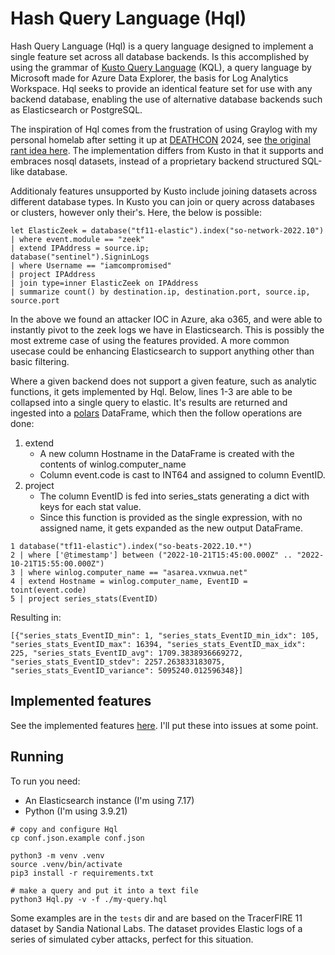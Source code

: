 # Hash Query Language (Hql)
Hash Query Language (Hql) is a query language designed to implement a single feature set across all database backends.
Is this accomplished by using the grammar of [Kusto Query Language](https://github.com/microsoft/Kusto-Query-Language) (KQL), a query language by Microsoft made for Azure Data Explorer, the basis for Log Analytics Workspace.
Hql seeks to provide an identical feature set for use with any backend database, enabling the use of alternative database backends such as Elasticsearch or PostgreSQL.

The inspiration of Hql comes from the frustration of using Graylog with my personal homelab after setting it up at [DEATHCON](https://deathcon.io) 2024, see [the original rant idea here](docs/MANIFESTO.md).
The implementation differs from Kusto in that it supports and embraces nosql datasets, instead of a proprietary backend structured SQL-like database.

Additionaly features unsupported by Kusto include joining datasets across different database types.
In Kusto you can join or query across databases or clusters, however only their's.
Here, the below is possible:

```
let ElasticZeek = database("tf11-elastic").index("so-network-2022.10")
| where event.module == "zeek"
| extend IPAddress = source.ip;
database("sentinel").SigninLogs
| where Username == "iamcompromised"
| project IPAddress
| join type=inner ElasticZeek on IPAddress
| summarize count() by destination.ip, destination.port, source.ip, source.port
```

In the above we found an attacker IOC in Azure, aka o365, and were able to instantly pivot to the zeek logs we have in Elasticsearch.
This is possibly the most extreme case of using the features provided.
A more common usecase could be enhancing Elasticsearch to support anything other than basic filtering.

Where a given backend does not support a given feature, such as analytic functions, it gets implemented by Hql.
Below, lines 1-3 are able to be collapsed into a single query to elastic.
It's results are returned and ingested into a [polars](https://docs.pola.rs/) DataFrame, which then the follow operations are done:

1. extend
    - A new column Hostname in the DataFrame is created with the contents of winlog.computer_name
    - Column event.code is cast to INT64 and assigned to column EventID.
2. project
    - The column EventID is fed into series_stats generating a dict with keys for each stat value.
    - Since this function is provided as the single expression, with no assigned name, it gets expanded as the new output DataFrame.

```
1 database("tf11-elastic").index("so-beats-2022.10.*")
2 | where ['@timestamp'] between ("2022-10-21T15:45:00.000Z" .. "2022-10-21T15:55:00.000Z")
3 | where winlog.computer_name == "asarea.vxnwua.net"
4 | extend Hostname = winlog.computer_name, EventID = toint(event.code)
5 | project series_stats(EventID)
```

Resulting in:

```
[{"series_stats_EventID_min": 1, "series_stats_EventID_min_idx": 105, "series_stats_EventID_max": 16394, "series_stats_EventID_max_idx": 225, "series_stats_EventID_avg": 1709.3838936669272, "series_stats_EventID_stdev": 2257.263833183075, "series_stats_EventID_variance": 5095240.012596348}]
```

## Implemented features
See the implemented features [here](docs/features/README.md).
I'll put these into issues at some point.

## Running
To run you need:

- An Elasticsearch instance (I'm using 7.17)
- Python (I'm using 3.9.21)

```
# copy and configure Hql
cp conf.json.example conf.json

python3 -m venv .venv
source .venv/bin/activate
pip3 install -r requirements.txt

# make a query and put it into a text file
python3 Hql.py -v -f ./my-query.hql
```

Some examples are in the `tests` dir and are based on the TracerFIRE 11 dataset by Sandia National Labs.
The dataset provides Elastic logs of a series of simulated cyber attacks, perfect for this situation.